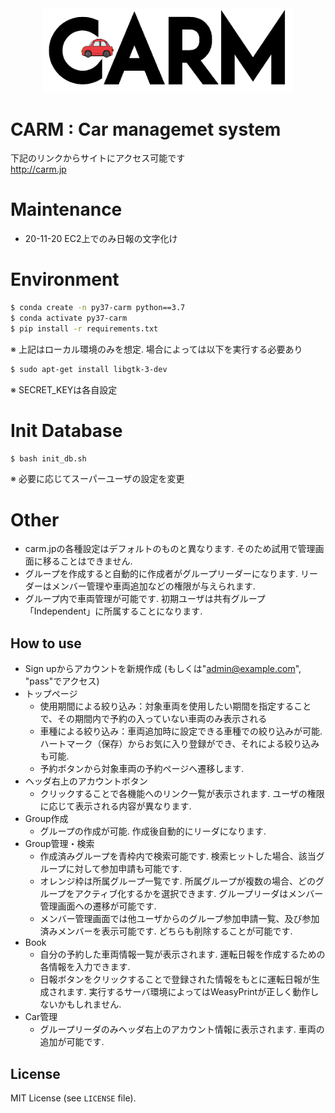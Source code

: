 <div align="center"><img src="https://github.com/shou5374/carm/blob/master/static/common/images/logo_mini.png" width="400"/></div>

# CARM : Car managemet system
下記のリンクからサイトにアクセス可能です  
http://carm.jp

# Maintenance
* 20-11-20 EC2上でのみ日報の文字化け  

# Environment
```sh
$ conda create -n py37-carm python==3.7  
$ conda activate py37-carm  
$ pip install -r requirements.txt  
```
※ 上記はローカル環境のみを想定. 場合によっては以下を実行する必要あり  
```sh
$ sudo apt-get install libgtk-3-dev  
```

※ SECRET_KEYは各自設定  

# Init Database

```sh
$ bash init_db.sh  
```
※ 必要に応じてスーパーユーザの設定を変更 

# Other
* carm.jpの各種設定はデフォルトのものと異なります. そのため試用で管理画面に移ることはできません.  
* グループを作成すると自動的に作成者がグループリーダーになります.  リーダーはメンバー管理や車両追加などの権限が与えられます.
* グループ内で車両管理が可能です. 初期ユーザは共有グループ「Independent」に所属することになります.

## How to use
* Sign upからアカウントを新規作成 (もしくは"admin@example.com", "pass"でアクセス)
* トップページ
  * 使用期間による絞り込み：対象車両を使用したい期間を指定することで、その期間内で予約の入っていない車両のみ表示される    
  * 車種による絞り込み：車両追加時に設定できる車種での絞り込みが可能. ハートマーク（保存）からお気に入り登録ができ、それによる絞り込みも可能.  
  * 予約ボタンから対象車両の予約ページへ遷移します.
* ヘッダ右上のアカウントボタン  
  * クリックすることで各機能へのリンク一覧が表示されます. ユーザの権限に応じて表示される内容が異なります.  
* Group作成  
  * グループの作成が可能. 作成後自動的にリーダになります.  
* Group管理・検索  
  * 作成済みグループを青枠内で検索可能です. 検索ヒットした場合、該当グループに対して参加申請も可能です.  
  * オレンジ枠は所属グループ一覧です. 所属グループが複数の場合、どのグループをアクティブ化するかを選択できます. グループリーダはメンバー管理画面への遷移が可能です. 
  * メンバー管理画面では他ユーザからのグループ参加申請一覧、及び参加済みメンバーを表示可能です. どちらも削除することが可能です.
* Book
  * 自分の予約した車両情報一覧が表示されます. 運転日報を作成するための各情報を入力できます. 
  * 日報ボタンをクリックすることで登録された情報をもとに運転日報が生成されます. 実行するサーバ環境によってはWeasyPrintが正しく動作しないかもしれません.
* Car管理
  * グループリーダのみヘッダ右上のアカウント情報に表示されます. 車両の追加が可能です.


## License

MIT License (see `LICENSE` file).

